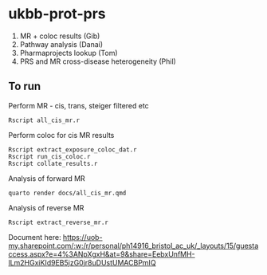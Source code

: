 # ukbb-prot-prs


1. MR + coloc results (Gib)
2. Pathway analysis (Danai)
3. Pharmaprojects lookup (Tom)
4. PRS and MR cross-disease heterogeneity (Phil)



## To run

Perform MR - cis, trans, steiger filtered etc

```
Rscript all_cis_mr.r
```

Perform coloc for cis MR results

```
Rscript extract_exposure_coloc_dat.r
Rscript run_cis_coloc.r
Rscript collate_results.r
```

Analysis of forward MR

```
quarto render docs/all_cis_mr.qmd
```

Analysis of reverse MR

```
Rscript extract_reverse_mr.r
```



Document here: https://uob-my.sharepoint.com/:w:/r/personal/ph14916_bristol_ac_uk/_layouts/15/guestaccess.aspx?e=4%3ANpXgxH&at=9&share=EebxUnfMH-lLm2HGxiKId9EB5jzG0jr8uDUstUMACBPmIQ

